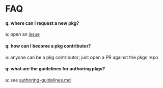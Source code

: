 # FAQ

#### q: where can I request a new pkg?
a: open an [issue](https://github.com/opspec-pkgs/opspec-pkgs/issues)

#### q: how can I become a pkg contributor?
a: anyone can be a pkg contributor; just open a PR against the pkgs repo

#### q: what are the guidelines for authoring pkgs?
a: see [authoring-guidelines.md](authoring-guidelines.md)
